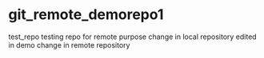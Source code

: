 # git_remote_demorepo1
test_repo
testing repo for remote purpose
change in local repository
edited in demo
change in remote repository
